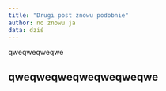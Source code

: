 ```yaml
---
title: "Drugi post znowu podobnie"
author: no znowu ja
data: dziś
---
```


<section>
  <div class="container">
    <div class="row">
      <p>qweqweqweqwe</p>
      <h2>qweqweqweqweqweqweqwe</h2>
    </div>
  </div>
</section>